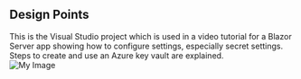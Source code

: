 ﻿## Design Points
This is the Visual Studio project which is used in a video tutorial for a Blazor Server app showing how to configure 
settings, especially secret settings.  Steps to create and use an Azure key vault are explained.
<br/>
![My Image](BlazorServerAppConfigTutorial/Documentation/images/PrimaryPage.png)